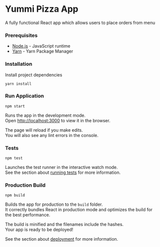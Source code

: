 # Yummi Pizza App

A fully functional React app which allows users to place orders from menu

### Prerequisites

* [Node.js](https://nodejs.org/en/download/) - JavaScript runtime
* [Yarn](https://classic.yarnpkg.com/en/docs/install/) - Yarn Package Manager

### Installation

Install project dependencies

```shell
yarn install
```

### Run Application

```shell
npm start
```

Runs the app in the development mode.<br />
Open [http://localhost:3000](http://localhost:3000) to view it in the browser.

The page will reload if you make edits.<br />
You will also see any lint errors in the console.

### Tests

```shell
npm test
```

Launches the test runner in the interactive watch mode.<br />
See the section about [running tests](https://facebook.github.io/create-react-app/docs/running-tests) for more information.

### Production Build

```shell
npm build
```

Builds the app for production to the `build` folder.<br />
It correctly bundles React in production mode and optimizes the build for the best performance.

The build is minified and the filenames include the hashes.<br />
Your app is ready to be deployed!

See the section about [deployment](https://facebook.github.io/create-react-app/docs/deployment) for more information.